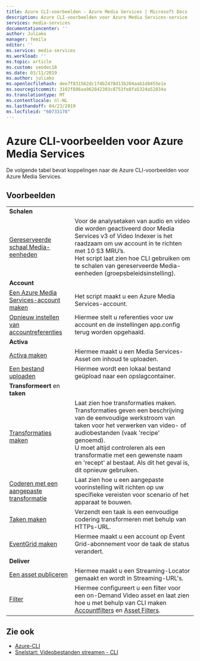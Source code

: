 ```yaml
---
title: Azure CLI-voorbeelden - Azure Media Services | Microsoft Docs
description: Azure CLI-voorbeelden voor Azure Media Services-service
services: media-services
documentationcenter: ''
author: Juliako
manager: femila
editor: ''
ms.service: media-services
ms.workload: ''
ms.topic: article
ms.custom: seodec18
ms.date: 03/11/2019
ms.author: juliako
ms.openlocfilehash: dee7f831562dc1f4b2478d13b204aab1d8455e1e
ms.sourcegitcommit: 3102f886aa962842303c8753fe8fa5324a52834a
ms.translationtype: MT
ms.contentlocale: nl-NL
ms.lasthandoff: 04/23/2019
ms.locfileid: "60733178"
---
```

# <a name="azure-cli-examples-for-azure-media-services"></a>Azure CLI-voorbeelden voor Azure Media Services

De volgende tabel bevat koppelingen naar de Azure CLI-voorbeelden voor Azure Media Services.

## <a name="examples"></a>Voorbeelden

|  |  |
|---|---|
|**Schalen**||
| [Gereserveerde schaal Media-eenheden](media-reserved-units-cli-how-to.md)|Voor de analysetaken van audio en video die worden geactiveerd door Media Services v3 of Video Indexer is het raadzaam om uw account in te richten met 10 S3 MRU’s. <br/>Het script laat zien hoe CLI gebruiken om te schalen van gereserveerde Media-eenheden (groepsbeleidsinstelling).|
|**Account**||
| [Een Azure Media Services-account maken](create-account-cli-how-to.md) | Het script maakt u een Azure Media Services-account. |
| [Opnieuw instellen van accountreferenties](./scripts/cli-reset-account-credentials.md)|Hiermee stelt u referenties voor uw account en de instellingen app.config terug worden opgehaald.|
|**Activa**||
| [Activa maken](./scripts/cli-create-asset.md)|Hiermee maakt u een Media Services-Asset om inhoud te uploaden.|
| [Een bestand uploaden](./scripts/cli-upload-file-asset.md)|Hiermee wordt een lokaal bestand geüpload naar een opslagcontainer.|
| **Transformeert** en **taken**||
| [Transformaties maken](./scripts/cli-create-transform.md)|Laat zien hoe transformaties maken. Transformaties geven een beschrijving van de eenvoudige werkstroom van taken voor het verwerken van video- of audiobestanden (vaak 'recipe' genoemd).<br/> U moet altijd controleren als een transformatie met een gewenste naam en 'recept' al bestaat. Als dit het geval is, dit opnieuw gebruiken. |
| [Coderen met een aangepaste transformatie](custom-preset-cli-howto.md) | Laat zien hoe u een aangepaste voorinstelling wilt richten op uw specifieke vereisten voor scenario of het apparaat te bouwen.|
| [Taken maken](./scripts/cli-create-jobs.md)|Verzendt een taak is een eenvoudige codering transformeren met behulp van HTTPs-URL.|
| [EventGrid maken](./scripts/cli-create-event-grid.md)|Hiermee maakt u een account op Event Grid-abonnement voor de taak de status verandert.|
| **Deliver**||
| [Een asset publiceren](./scripts/cli-publish-asset.md)| Hiermee maakt u een Streaming-Locator gemaakt en wordt in Streaming-URL's. |
| [Filter](filters-dynamic-manifest-cli-howto.md)| Hiermee configureert u een filter voor een on-Demand Video asset en laat zien hoe u met behulp van CLI maken [Accountfilters](https://docs.microsoft.com/cli/azure/ams/account-filter?view=azure-cli-latest) en [Asset Filters](https://docs.microsoft.com/cli/azure/ams/asset-filter?view=azure-cli-latest). 

## <a name="see-also"></a>Zie ook

- [Azure-CLI](https://docs.microsoft.com/cli/azure/ams?view=azure-cli-latest)
- [Snelstart: Videobestanden streamen - CLI](stream-files-cli-quickstart.md)
